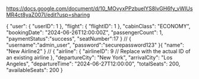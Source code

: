 https://docs.google.com/document/d/10_MOvyxPPzbuelYS8lvGH6fy_vWIUsMR4ct8yaZ007I/edit?usp=sharing

{
    "user": {
        "userID": 1
    },
    "flight": {
        "flightID": 1
    },
    "cabinClass": "ECONOMY",  
    "bookingDate": "2024-06-26T12:00:00Z",
    "passengerCount": 1,
    "paymentStatus":"success",
    "seatNumber":17
}
//
{
    "username":"admin_user",
    "password":"securepassword123"
}{
  "name": "New Airline2"
}
//
{
    "airline": {
        "airlineID": 9  // Replace with the actual ID of an existing airline
    },
    "departureCity": "New York",
    "arrivalCity": "Los Angeles",
    "departureTime": "2024-06-27T12:00:00",
    "totalSeats": 200,
    "availableSeats": 200
}
